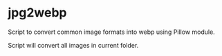 # jpg2webp
Script to convert common image formats into webp using Pillow module.

Script will convert all images in current folder. 
